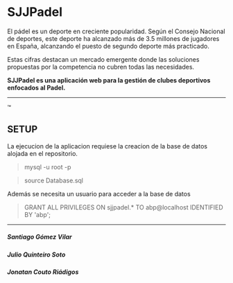 # SJJPadel

El pádel es un deporte en creciente popularidad. Según el Consejo Nacional de deportes, este deporte ha alcanzado más de 3.5 millones de jugadores en España, alcanzando el puesto de segundo deporte más practicado. 
   
Estas cifras destacan un mercado emergente donde las soluciones propuestas por la competencia no cubren todas las necesidades.
   
**SJJPadel es una aplicación web para la gestión de clubes deportivos enfocados al Padel.**


------------------------------------------------------------
&trade; 
## SETUP
La ejecucion de la aplicacion requiese la creacion de la base de datos alojada en el repositorio.
>mysql -u root -p
  
>source Database.sql
  
              
Además se necesita un usuario para acceder a la base de datos
> GRANT ALL PRIVILEGES ON sjjpadel.* TO abp@localhost IDENTIFIED BY 'abp';

------------------------------------------------------------


##### Santiago Gómez Vilar
##### Julio Quinteiro Soto
##### Jonatan Couto Riádigos 



